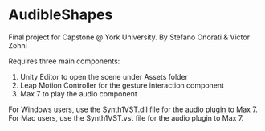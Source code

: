 # AudibleShapes
Final project for Capstone @ York University.  By Stefano Onorati &amp; Victor Zohni

Requires three main components:
1) Unity Editor to open the scene under Assets folder
2) Leap Motion Controller for the gesture interaction component
3) Max 7 to play the audio component

For Windows users, use the Synth1VST.dll file for the audio plugin to Max 7.
For Mac users, use the Synth1VST.vst file for the audio plugin to Max 7.
